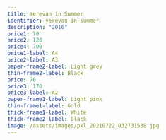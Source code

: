 ```yaml
---
title: Yerevan in Summer
identifier: yerevan-in-summer
description: "2016"
price1: 70
price2: 120
price4: 700
price1-label: A4
price2-label: A3
paper-frame2-label: Light grey
thin-frame2-label: Black
price: 76
price3: 170
price3-label: A2
paper-frame1-label: Light pink
thin-frame1-label: Gold
thick-frame1-label: White
thick-frame2-label: Black
image: /assets/images/pxl_20210722_032731538.jpg
---
```


